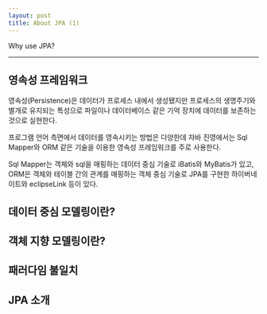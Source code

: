 ```yaml
---
layout: post
title: About JPA (1)
---
```

Why use JPA?

-------------

## 영속성 프레임워크

영속성(Persistence)은 데이터가 프로세스 내에서 생성됐지만 프로세스의 생명주기와 별개로 유지되는 특성으로 파일이나 데이터베이스 같은 기억 장치에 데이터를 보존하는 것으로 실현한다.

프로그램 언어 측면에서 데이터를 영속시키는 방법은 다양한데 자바 진영에서는 Sql Mapper와 ORM 같은 기술을 이용한 영속성 프레임워크를 주로 사용한다. 

Sql Mapper는 객체와 sql을 매핑하는 데이터 중심 기술로 iBatis와 MyBatis가 있고, ORM은 객체와 테이블 간의 관계를 매핑하는 객체 중심 기술로 JPA를 구현한 하이버네이트와 eclipseLink 등이 있다.

## 데이터 중심 모델링이란?



## 객체 지향 모델링이란?

## 패러다임 불일치

## JPA 소개

